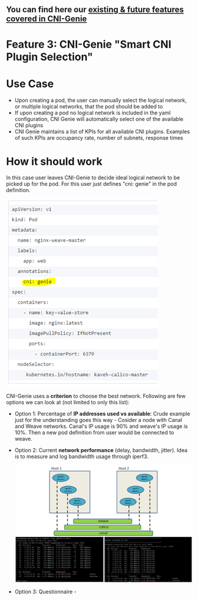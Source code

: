 ## You can find here our [existing & future features covered in CNI-Genie](../CNIGenieFeatureSet.md)

# Feature 3: CNI-Genie "Smart CNI Plugin Selection"

# Use Case

* Upon creating a pod, the user can manually select the logical network, or multiple logical networks, that the pod should be added to
*	If upon creating a pod no logical network is included in the yaml configuration, CNI Genie will automatically select one of the available CNI plugins
   *	CNI Genie maintains a list of KPIs for all available CNI plugins. Examples of such KPIs are occupancy rate, number of subnets, response times

# How it should work

In this case user leaves CNI-Genie to decide ideal logical network to be picked up for the pod. For this user just defines "cni: genie" in the pod definition.

![image](cni-genie-pic1.png)

CNI-Genie uses a **criterion** to choose the best network. Following are few options we can look at (not limited to only this list):

   * Option 1: Percentage of **IP addresses used vs available**: Crude example just for the understanding goes this way - Cosider a node with Canal and Weave networks. Canal's IP usage is 90% and weave's IP usage is 10%. Then a new pod definition from user would be connected to weave.
   * Option 2: Current **network performance** (delay, bandwidth, jitter). Idea is to measure and log bandwidth usage through iperf3.
       
       ![image](iperf3-test.png)
       
   * Option 3: Questionnaire - <more to be identified>


